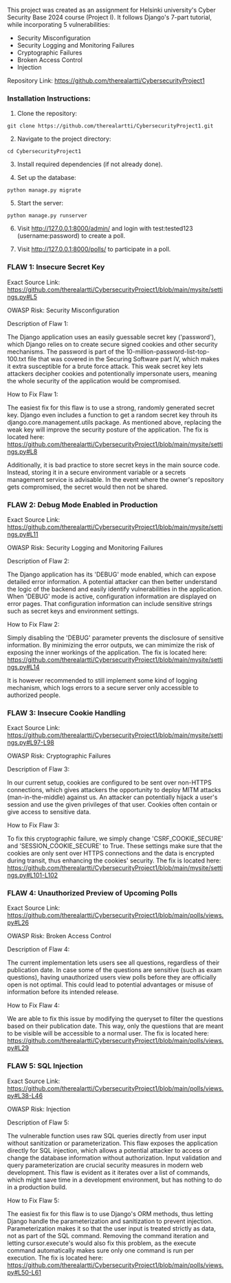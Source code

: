This project was created as an assignment for Helsinki university's Cyber Security Base 2024 course (Project I). It follows Django's 7-part tutorial, while incorporating 5 vulnerabilities:
- Security Misconfiguration
- Security Logging and Monitoring Failures
- Cryptographic Failures
- Broken Access Control
- Injection

Repository Link: https://github.com/therealartti/CybersecurityProject1

### Installation Instructions:

1. Clone the repository:

```git clone https://github.com/therealartti/CybersecurityProject1.git```

2. Navigate to the project directory:

```cd CybersecurityProject1```

3. Install required dependencies (if not already done).

4. Set up the database:

```python manage.py migrate```

5. Start the server:

```python manage.py runserver```

6. Visit http://127.0.0.1:8000/admin/ and login with test:tested123 (username:password) to create a poll.

7. Visit http://127.0.0.1:8000/polls/ to participate in a poll.

### FLAW 1: Insecure Secret Key
Exact Source Link: https://github.com/therealartti/CybersecurityProject1/blob/main/mysite/settings.py#L5

OWASP Risk: Security Misconfiguration

Description of Flaw 1:

The Django application uses an easily guessable secret key ('password'), which Django relies on to create secure signed cookies and other security mechanisms. The password is part of the 10-million-password-list-top-100.txt file that was covered in the Securing Software part IV, which makes it extra susceptible for a brute force attack. This weak secret key lets attackers decipher cookies and potentionally impersonate users, meaning the whole security of the application would be compromised.

How to Fix Flaw 1:

The easiest fix for this flaw is to use a strong, randomly generated secret key. Django even includes a function to get a random secret key throuh its django.core.management.utils package. As mentioned above, replacing the weak key will improve the security posture of the application. The fix is located here: https://github.com/therealartti/CybersecurityProject1/blob/main/mysite/settings.py#L8

Additionally, it is bad practice to store secret keys in the main source code. Instead, storing it in a secure environment variable or a secrets management service is advisable. In the event where the owner's repository gets compromised, the secret would then not be shared.

### FLAW 2: Debug Mode Enabled in Production
Exact Source Link: https://github.com/therealartti/CybersecurityProject1/blob/main/mysite/settings.py#L11

OWASP Risk: Security Logging and Monitoring Failures

Description of Flaw 2:

The Django application has its 'DEBUG' mode enabled, which can expose detailed error information. A potential attacker can then better understand the logic of the backend and easily identify vulnerabilities in the application. When 'DEBUG' mode is active, configuration information are displayed on error pages. That configuration information can include sensitive strings such as secret keys and environment settings.

How to Fix Flaw 2:

Simply disabling the 'DEBUG' parameter prevents the disclosure of sensitive information. By minimizing the error outputs, we can mimimize the risk of exposing the inner workings of the application. The fix is located here: https://github.com/therealartti/CybersecurityProject1/blob/main/mysite/settings.py#L14

It is however recommended to still implement some kind of logging mechanism, which logs errors to a secure server only accessible to authorized people.

### FLAW 3: Insecure Cookie Handling
Exact Source Link: https://github.com/therealartti/CybersecurityProject1/blob/main/mysite/settings.py#L97-L98

OWASP Risk: Cryptographic Failures

Description of Flaw 3:

In our current setup, cookies are configured to be sent over non-HTTPS connections, which gives attackers the opportunity to deploy MITM attacks (man-in-the-middle) against us. An attacker can potentially hijack a user's session and use the given privileges of that user. Cookies often contain or give access to sensitive data.

How to Fix Flaw 3:

To fix this cryptographic failure, we simply change 'CSRF_COOKIE_SECURE' and 'SESSION_COOKIE_SECURE' to True. These settings make sure that the cookies are only sent over HTTPS connections and the data is encrypted during transit, thus enhancing the cookies' security. The fix is located here: https://github.com/therealartti/CybersecurityProject1/blob/main/mysite/settings.py#L101-L102

### FLAW 4: Unauthorized Preview of Upcoming Polls
Exact Source Link: https://github.com/therealartti/CybersecurityProject1/blob/main/polls/views.py#L26

OWASP Risk: Broken Access Control

Description of Flaw 4:

The current implementation lets users see all questions, regardless of their publication date. In case some of the questions are sensitive (such as exam questions), having unauthorized users view polls before they are officially open is not optimal. This could lead to potential advantages or misuse of information before its intended release.

How to Fix Flaw 4: 

We are able to fix this issue by modifying the queryset to filter the questions based on their publication date. This way, only the questiions that are meant to be visible will be accessible to a normal user. The fix is located here: https://github.com/therealartti/CybersecurityProject1/blob/main/polls/views.py#L29

### FLAW 5: SQL Injection
Exact Source Link: https://github.com/therealartti/CybersecurityProject1/blob/main/polls/views.py#L38-L46

OWASP Risk: Injection

Description of Flaw 5:

The vulnerable function uses raw SQL queries directly from user input without sanitization or parameterization. This flaw exposes the application directly for SQL injection, which allows a potential attacker to access or change the database information without authorization. Input validation and query parameterization are crucial security measures in modern web development. This flaw is evident as it iterates over a list of commands, which might save time in a development environment, but has nothing to do in a production build.

How to Fix Flaw 5:

The easiest fix for this flaw is to use Django's ORM methods, thus letting Django handle the parameterization and sanitization to prevent injection. Parameterization makes it so that the user input is treated strictly as data, not as part of the SQL command. Removing the command iteration and letting cursor.execute's would also fix this problem, as the execute command automatically makes sure only one command is run per execution. The fix is located here: https://github.com/therealartti/CybersecurityProject1/blob/main/polls/views.py#L50-L61